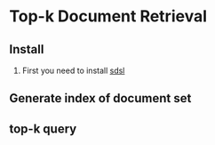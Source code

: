 # Top-k Document Retrieval

## Install
  1. First you need to install [sdsl](https://github.com/simongog/sdsl-lite)
## Generate index of document set

## top-k query
